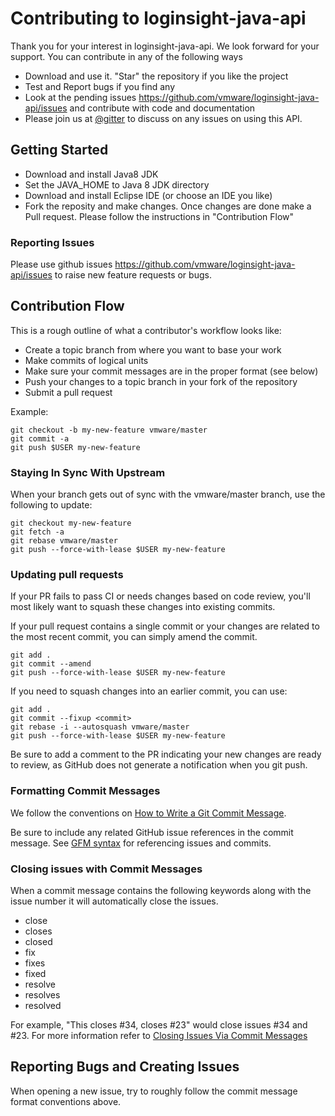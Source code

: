 

# Contributing to loginsight-java-api

Thank you for your interest in loginsight-java-api. We look forward for your support. You can contribute in any of the following ways
* Download and use it. "Star" the repository if you like the project
* Test and Report bugs if you find any
* Look at the pending issues https://github.com/vmware/loginsight-java-api/issues and contribute with code and documentation
* Please join us at [@gitter](https://gitter.im/vmware/loginsight-java-api) to discuss on any issues on using this API.
 
## Getting Started

* Download and install Java8 JDK
* Set the JAVA_HOME to Java 8 JDK directory
* Download and install Eclipse IDE (or choose an IDE you like)
* Fork the reposity and make changes. Once changes are done make a Pull request. Please follow the instructions in "Contribution Flow"


### Reporting Issues
Please use github issues https://github.com/vmware/loginsight-java-api/issues to raise new feature requests or bugs.


## Contribution Flow

This is a rough outline of what a contributor's workflow looks like:

- Create a topic branch from where you want to base your work
- Make commits of logical units
- Make sure your commit messages are in the proper format (see below)
- Push your changes to a topic branch in your fork of the repository
- Submit a pull request

Example:

``` shell
git checkout -b my-new-feature vmware/master
git commit -a
git push $USER my-new-feature
```

### Staying In Sync With Upstream

When your branch gets out of sync with the vmware/master branch, use the following to update:

``` shell
git checkout my-new-feature
git fetch -a
git rebase vmware/master
git push --force-with-lease $USER my-new-feature
```

### Updating pull requests

If your PR fails to pass CI or needs changes based on code review, you'll most likely want to squash these changes into
existing commits.

If your pull request contains a single commit or your changes are related to the most recent commit, you can simply
amend the commit.

``` shell
git add .
git commit --amend
git push --force-with-lease $USER my-new-feature
```

If you need to squash changes into an earlier commit, you can use:

``` shell
git add .
git commit --fixup <commit>
git rebase -i --autosquash vmware/master
git push --force-with-lease $USER my-new-feature
```

Be sure to add a comment to the PR indicating your new changes are ready to review, as GitHub does not generate a
notification when you git push.


### Formatting Commit Messages

We follow the conventions on [How to Write a Git Commit Message](http://chris.beams.io/posts/git-commit/).

Be sure to include any related GitHub issue references in the commit message.  See
[GFM syntax](https://guides.github.com/features/mastering-markdown/#GitHub-flavored-markdown) for referencing issues
and commits.

### Closing issues with Commit Messages

When a commit message contains the following keywords along with the issue number it will automatically close the issues.

* close
* closes
* closed
* fix
* fixes
* fixed
* resolve
* resolves
* resolved

For example, "This closes #34, closes #23" would close issues #34 and #23. For more information refer to [Closing Issues Via Commit Messages](https://help.github.com/articles/closing-issues-via-commit-messages/)


## Reporting Bugs and Creating Issues

When opening a new issue, try to roughly follow the commit message format conventions above.
